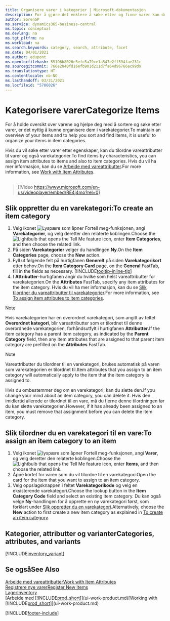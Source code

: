 ```yaml
---
title: Organisere varer i kategorier | Microsoft-dokumentasjon
description: For å gjøre det enklere å søke etter og finne varer kan du tilordne vareattributter og organisere varer i kategorier.
author: SorenGP
ms.service: dynamics365-business-central
ms.topic: conceptual
ms.devlang: na
ms.tgt_pltfrm: na
ms.workload: na
ms.search.keywords: category, search, attribute, facet
ms.date: 04/01/2021
ms.author: edupont
ms.openlocfilehash: 55196b8026e5efc5a79ce1a547e2ff594fae231c
ms.sourcegitcommit: 766e2840fd16efb901d211d7fa64d96766ac99d9
ms.translationtype: HT
ms.contentlocale: nb-NO
ms.lasthandoff: 03/31/2021
ms.locfileid: "5786026"
---
```

# <a name="categorize-items"></a><span data-ttu-id="39343-103">Kategorisere varer</span><span class="sxs-lookup"><span data-stu-id="39343-103">Categorize Items</span></span>

<span data-ttu-id="39343-104">For å holde oversikt over varene og hjelpe deg med å sortere og søke etter varer, er det nyttig å kunne organisere dem i varekategorier.</span><span class="sxs-lookup"><span data-stu-id="39343-104">To maintain an overview of your items and to help you sort and find items, it is useful to organize your items in item categories.</span></span>

<span data-ttu-id="39343-105">Hvis du vil søke etter varer etter egenskaper, kan du tilordne vareattributter til varer og også varekategorier.</span><span class="sxs-lookup"><span data-stu-id="39343-105">To find items by characteristics, you can assign item attributes to items and also to item categories.</span></span> <span data-ttu-id="39343-106">Hvis du vil ha mer informasjon, kan du se [Arbeide med vareattributter](inventory-how-work-item-attributes.md).</span><span class="sxs-lookup"><span data-stu-id="39343-106">For more information, see [Work with Item Attributes](inventory-how-work-item-attributes.md).</span></span>
<br><br>  

> [!Video https://www.microsoft.com/en-us/videoplayer/embed/RE4j4mo?rel=0]

## <a name="to-create-an-item-category"></a><span data-ttu-id="39343-107">Slik oppretter du en varekategori:</span><span class="sxs-lookup"><span data-stu-id="39343-107">To create an item category</span></span>
1. <span data-ttu-id="39343-108">Velg ikonet ![Lyspære som åpner Fortell meg-funksjonen](media/ui-search/search_small.png "Fortell hva du vil gjøre"), angi **Varekategorier**, og velg deretter den relaterte koblingen.</span><span class="sxs-lookup"><span data-stu-id="39343-108">Choose the ![Lightbulb that opens the Tell Me feature](media/ui-search/search_small.png "Tell me what you want to do") icon, enter **Item Categories**, and then choose the related link.</span></span>
2. <span data-ttu-id="39343-109">På siden **Varekategorier** velger du handlingen **Ny**.</span><span class="sxs-lookup"><span data-stu-id="39343-109">On the **Item Categories** page, choose the **New** action.</span></span>
3. <span data-ttu-id="39343-110">Fyll ut følgende felt på hurtigfanen **Generelt** på siden **Varekategorikort** etter behov.</span><span class="sxs-lookup"><span data-stu-id="39343-110">On the **Item Category Card** page, on the **General** FastTab, fill in the fields as necessary.</span></span> [!INCLUDE[tooltip-inline-tip](includes/tooltip-inline-tip_md.md)]
4. <span data-ttu-id="39343-111">I **Attributter**-hurtigfanen angir du hvilke som helst vareattributter for varekategorien.</span><span class="sxs-lookup"><span data-stu-id="39343-111">On the **Attributes** FastTab, specify any item attributes for the item category.</span></span> <span data-ttu-id="39343-112">Hvis du vil ha mer informasjon, kan du se [Slik tilordner du vareattributter til varekategorier](inventory-how-work-item-attributes.md#to-assign-item-attributes-to-item-categories).</span><span class="sxs-lookup"><span data-stu-id="39343-112">For more information, see [To assign item attributes to item categories](inventory-how-work-item-attributes.md#to-assign-item-attributes-to-item-categories).</span></span>

> [!NOTE]  
> <span data-ttu-id="39343-113">Hvis varekategorien har en overordnet varekategori, som angitt av feltet **Overordnet kategori**, blir vareattributter som er tilordnet til denne overordnede varekategorien, forhåndsutfylt i hurtigfanen **Attributter**.</span><span class="sxs-lookup"><span data-stu-id="39343-113">If the item category has a parent item category, as indicated by the **Parent Category** field, then any item attributes that are assigned to that parent item category are prefilled on the **Attributes** FastTab.</span></span>

> [!NOTE]  
> <span data-ttu-id="39343-114">Vareattributter du tilordner til en varekategori, brukes automatisk på varen som varekategorien er tilordnet til.</span><span class="sxs-lookup"><span data-stu-id="39343-114">Item attributes that you assign to an item category will automatically apply to the item that the item category is assigned to.</span></span>

<span data-ttu-id="39343-115">Hvis du ombestemmer deg om en varekategori, kan du slette den.</span><span class="sxs-lookup"><span data-stu-id="39343-115">If you change your mind about an item category, you can delete it.</span></span> <span data-ttu-id="39343-116">Hvis den imidlertid allerede er tilordnet til en vare, må du fjerne denne tilordningen før du kan slette varekategorien.</span><span class="sxs-lookup"><span data-stu-id="39343-116">However, if it has already been assigned to an item, you must remove that assignment before you can delete the item category.</span></span>

## <a name="to-assign-an-item-category-to-an-item"></a><span data-ttu-id="39343-117">Slik tilordner du en varekategori til en vare:</span><span class="sxs-lookup"><span data-stu-id="39343-117">To assign an item category to an item</span></span>

1. <span data-ttu-id="39343-118">Velg ikonet ![lyspære som åpner Fortell meg-funksjonen](media/ui-search/search_small.png "Fortell hva du vil gjøre"), angi **Varer**, og velg deretter den relaterte koblingen.</span><span class="sxs-lookup"><span data-stu-id="39343-118">Choose the ![Lightbulb that opens the Tell Me feature](media/ui-search/search_small.png "Tell me what you want to do") icon, enter **Items**, and then choose the related link.</span></span>
2. <span data-ttu-id="39343-119">Åpne kortet for varen som du vil tilordne til en varekategori.</span><span class="sxs-lookup"><span data-stu-id="39343-119">Open the card for the item that you want to assign to an item category.</span></span>
3. <span data-ttu-id="39343-120">Velg oppslagsknappen i feltet **Varekategorikode** og velg en eksisterende varekategori.</span><span class="sxs-lookup"><span data-stu-id="39343-120">Choose the lookup button in the **Item Category Code** field and select an existing item category.</span></span> <span data-ttu-id="39343-121">Du kan også velge **Ny**-handlingen for å opprette en ny varekategori først, som forklart under [Slik oppretter du en varekategori](inventory-how-categorize-items.md#to-create-an-item-category).</span><span class="sxs-lookup"><span data-stu-id="39343-121">Alternatively, choose the **New** action to first create a new item category as explained in [To create an item category](inventory-how-categorize-items.md#to-create-an-item-category).</span></span>

## <a name="categories-attributes-and-variants"></a><span data-ttu-id="39343-122">Kategorier, attributter og varianter</span><span class="sxs-lookup"><span data-stu-id="39343-122">Categories, attributes, and variants</span></span>

[!INCLUDE[inventory_variant](includes/inventory_variant.md)]

## <a name="see-also"></a><span data-ttu-id="39343-123">Se også</span><span class="sxs-lookup"><span data-stu-id="39343-123">See Also</span></span>

[<span data-ttu-id="39343-124">Arbeide med vareattributter</span><span class="sxs-lookup"><span data-stu-id="39343-124">Work with Item Attributes</span></span>](inventory-how-work-item-attributes.md)  
[<span data-ttu-id="39343-125">Registrere nye varer</span><span class="sxs-lookup"><span data-stu-id="39343-125">Register New Items</span></span>](inventory-how-register-new-items.md)  
[<span data-ttu-id="39343-126">Lager</span><span class="sxs-lookup"><span data-stu-id="39343-126">Inventory</span></span>](inventory-manage-inventory.md)  
<span data-ttu-id="39343-127">[Arbeide med [!INCLUDE[prod_short](includes/prod_short.md)]](ui-work-product.md)</span><span class="sxs-lookup"><span data-stu-id="39343-127">[Working with [!INCLUDE[prod_short](includes/prod_short.md)]](ui-work-product.md)</span></span>


[!INCLUDE[footer-include](includes/footer-banner.md)]
